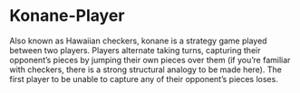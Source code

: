 # Konane-Player
Also known as Hawaiian checkers, konane is a strategy game played between two players. Players alternate taking turns, capturing their opponent’s pieces by jumping their own pieces over them (if you’re familiar with checkers, there is a strong structural analogy to be made here). The first player to be unable to capture any of their opponent’s pieces loses.
